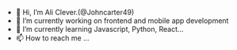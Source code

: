 - 👋 Hi, I’m Ali Clever.(@Johncarter49)
- 👀 I’m currently working on frontend and mobile app development
- 🌱 I’m currently learning Javascript, Python, React...
- 📫 How to reach me ...

